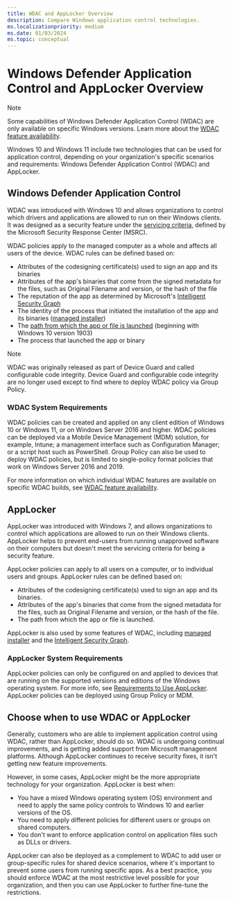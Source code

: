 ```yaml
---
title: WDAC and AppLocker Overview
description: Compare Windows application control technologies.
ms.localizationpriority: medium
ms.date: 01/03/2024
ms.topic: conceptual
---
```


# Windows Defender Application Control and AppLocker Overview

> [!NOTE]
> Some capabilities of Windows Defender Application Control (WDAC) are only available on specific Windows versions. Learn more about the [WDAC feature availability](feature-availability.md).

Windows 10 and Windows 11 include two technologies that can be used for application control, depending on your organization's specific scenarios and requirements: Windows Defender Application Control (WDAC) and AppLocker.

## Windows Defender Application Control

WDAC was introduced with Windows 10 and allows organizations to control which drivers and applications are allowed to run on their Windows clients. It was designed as a security feature under the [servicing criteria](https://www.microsoft.com/msrc/windows-security-servicing-criteria), defined by the Microsoft Security Response Center (MSRC).

WDAC policies apply to the managed computer as a whole and affects all users of the device. WDAC rules can be defined based on:

- Attributes of the codesigning certificate(s) used to sign an app and its binaries
- Attributes of the app's binaries that come from the signed metadata for the files, such as Original Filename and version, or the hash of the file
- The reputation of the app as determined by Microsoft's [Intelligent Security Graph](design/use-wdac-with-intelligent-security-graph.md)
- The identity of the process that initiated the installation of the app and its binaries ([managed installer](design/configure-authorized-apps-deployed-with-a-managed-installer.md))
- The [path from which the app or file is launched](design/select-types-of-rules-to-create.md#more-information-about-filepath-rules) (beginning with Windows 10 version 1903)
- The process that launched the app or binary

> [!NOTE]
> WDAC was originally released as part of Device Guard and called configurable code integrity. Device Guard and configurable code integrity are no longer used except to find where to deploy WDAC policy via Group Policy.

### WDAC System Requirements

WDAC policies can be created and applied on any client edition of Windows 10 or Windows 11, or on Windows Server 2016 and higher. WDAC policies can be deployed via a Mobile Device Management (MDM) solution, for example, Intune; a management interface such as Configuration Manager; or a script host such as PowerShell. Group Policy can also be used to deploy WDAC policies, but is limited to single-policy format policies that work on Windows Server 2016 and 2019.

For more information on which individual WDAC features are available on specific WDAC builds, see [WDAC feature availability](feature-availability.md).

## AppLocker

AppLocker was introduced with Windows 7, and allows organizations to control which applications are allowed to run on their Windows clients. AppLocker helps to prevent end-users from running unapproved software on their computers but doesn't meet the servicing criteria for being a security feature.

AppLocker policies can apply to all users on a computer, or to individual users and groups. AppLocker rules can be defined based on:

- Attributes of the codesigning certificate(s) used to sign an app and its binaries.
- Attributes of the app's binaries that come from the signed metadata for the files, such as Original Filename and version, or the hash of the file.
- The path from which the app or file is launched.

AppLocker is also used by some features of WDAC, including [managed installer](/windows/security/application-security/application-control/windows-defender-application-control/design/configure-authorized-apps-deployed-with-a-managed-installer) and the [Intelligent Security Graph](/windows/security/application-security/application-control/windows-defender-application-control/design/use-wdac-with-intelligent-security-graph).

### AppLocker System Requirements

AppLocker policies can only be configured on and applied to devices that are running on the supported versions and editions of the Windows operating system. For more info, see [Requirements to Use AppLocker](applocker/requirements-to-use-applocker.md).
AppLocker policies can be deployed using Group Policy or MDM.

## Choose when to use WDAC or AppLocker

Generally, customers who are able to implement application control using WDAC, rather than AppLocker, should do so. WDAC is undergoing continual improvements, and is getting added support from Microsoft management platforms. Although AppLocker continues to receive security fixes, it isn't getting new feature improvements.

However, in some cases, AppLocker might be the more appropriate technology for your organization. AppLocker is best when:

- You have a mixed Windows operating system (OS) environment and need to apply the same policy controls to Windows 10 and earlier versions of the OS.
- You need to apply different policies for different users or groups on shared computers.
- You don't want to enforce application control on application files such as DLLs or drivers.

AppLocker can also be deployed as a complement to WDAC to add user or group-specific rules for shared device scenarios, where it's important to prevent some users from running specific apps. As a best practice, you should enforce WDAC at the most restrictive level possible for your organization, and then you can use AppLocker to further fine-tune the restrictions.
